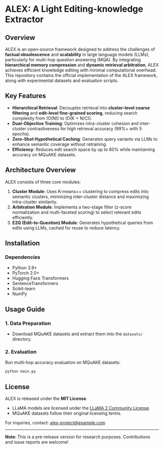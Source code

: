 
# ALEX: A Light Editing-knowledge Extractor  

## Overview  
ALEX is an open-source framework designed to address the challenges of **factual obsolescence** and **scalability** in large language models (LLMs), particularly for multi-hop question answering (MQA). By integrating **hierarchical memory compression** and **dynamic retrieval arbitration**, ALEX achieves efficient knowledge editing with minimal computational overhead. This repository contains the official implementation of the ALEX framework, along with experimental datasets and evaluation scripts.  

## Key Features  
- **Hierarchical Retrieval**: Decouples retrieval into **cluster-level coarse filtering** and **edit-level fine-grained scoring**, reducing search complexity from \(O(N)\) to \(O(K + N/C)\).  
- **Dual-Objective Training**: Optimizes intra-cluster cohesion and inter-cluster contrastiveness for high retrieval accuracy (99%+ with 5 epochs).  
- **Zero-Shot Hypothetical Caching**: Generates query variants via LLMs to enhance semantic coverage without retraining.  
- **Efficiency**: Reduces edit search space by up to 80% while maintaining accuracy on MQuAKE datasets.  


## Architecture Overview  
ALEX consists of three core modules:  
1. **Cluster Module**: Uses K-means++ clustering to compress edits into semantic clusters, minimizing inter-cluster distance and maximizing intra-cluster similarity.  
2. **Arbitration Module**: Implements a two-stage filter (z-score normalization and multi-faceted scoring) to select relevant edits efficiently.  
3. **E2Q (Edit-to-Question) Module**: Generates hypothetical queries from edits using LLMs, cached for reuse to reduce latency.  


## Installation  
### Dependencies  
- Python 3.9+  
- PyTorch 2.0+  
- Hugging Face Transformers  
- SentenceTransformers  
- Scikit-learn  
- NumPy  


## Usage Guide  
### 1. Data Preparation  
- Download MQuAKE datasets and extract them into the `datasets/` directory.  


### 2. Evaluation  
Run multi-hop accuracy evaluation on MQuAKE datasets:  
```bash  
python main.py
```  




## License  
ALEX is released under the **MIT License**.  
- LLaMA models are licensed under the [LLaMA 2 Community License](https://ai.meta.com/llama/).  
- MQuAKE datasets follow their original licensing terms.  

For inquiries, contact: alex-project@example.com  

---  
**Note**: This is a pre-release version for research purposes. Contributions and issue reports are welcome!
